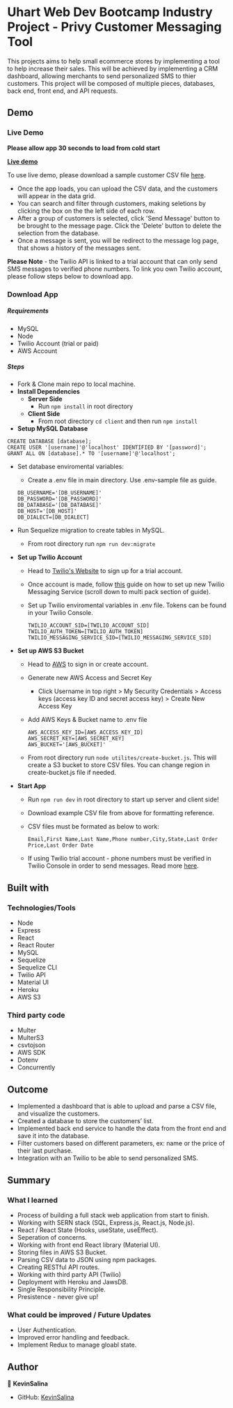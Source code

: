 # Uhart Web Dev Bootcamp Industry Project - Privy Customer Messaging Tool

This projects aims to help small ecommerce stores by implementing a tool to help increase their sales. This will be achieved by implementing a CRM dashboard, allowing merchants to send personalized SMS to thier customers. This project will be composed of multiple pieces, databases, back end, front end, and API requests. 

## Demo

### Live Demo

**Please allow app 30 seconds to load from cold start**

[**Live demo**](https://privy-kevinsalina.herokuapp.com/) 

To use live demo, please download a sample customer CSV file <a href="/resources/static/assets/mocks/CSV-customers - Sheet1.csv" download>here</a>.

* Once the app loads, you can upload the CSV data, and the customers will appear in the data grid.
* You can search and filter through customers, making seletions by clicking the box on the the left side of each row.
* After a group of customers is selected, click 'Send Message' button to be brought to the message page. Click the 'Delete' button to delete the selection from the database.
* Once a message is sent, you will be redirect to the message log page, that shows a history of the messages sent.

**Please Note** - the Twilio API is linked to a trial account that can only send SMS messages to verified phone numbers. To link you own Twilio account, please follow steps below to download app.

### Download App

##### Requirements
* MySQL
* Node
* Twilio Account (trial or paid)
* AWS Account

##### Steps
* Fork & Clone main repo to local machine.
* **Install Dependencies**
    * **Server Side**
        * Run `npm install` in root directory
    * **Client Side**
        * From root directory `cd client` and then run `npm install`
* **Setup MySQL Database**
```
CREATE DATABASE [database];
CREATE USER '[username]'@'localhost' IDENTIFIED BY '[password]';
GRANT ALL ON [database].* TO '[username]'@'localhost';
```
* Set database enviromental variables:
    * Create a .env file in main directory. Use .env-sample file as guide.

    ```
    DB_USERNAME='[DB_USERNAME]'
    DB_PASSWORD='[DB_PASSWORD]'
    DB_DATABASE='[DB_DATABASE]'
    DB_HOST='[DB_HOST]'
    DB_DIALECT=[DB_DIALECT] 
    ```
* Run Sequelize migration to create tables in MySQL.
    * From root directory run `npm run dev:migrate`

* **Set up Twilio Account**
    * Head to [Twilio's Website](https://www.twilio.com/try-twilio) to sign up for a trial account.
    * Once account is made, follow [this](https://www.twilio.com/blog/send-bulk-sms-twilio-node-js-html) guide on how to set up new Twilio Messaging Service (scroll down to multi pack section of guide).
    * Set up Twilio enviromental variables in .env file. Tokens can be found in your Twilio Console.

        ```
        TWILIO_ACCOUNT_SID=[TWILIO_ACCOUNT_SID]
        TWILIO_AUTH_TOKEN=[TWILIO_AUTH_TOKEN]
        TWILIO_MESSAGING_SERVICE_SID=[TWILIO_MESSAGING_SERVICE_SID]
        ``` 
* **Set up AWS S3 Bucket**
    * Head to [AWS](https://aws.amazon.com/) to sign in or create account.
    * Generate new AWS Access and Secret Key
        * Click Username in top right > My Security Credentials > Access keys (access key ID and secret access key) > Create New Access Key
    * Add AWS Keys & Bucket name to .env file

        ```
        AWS_ACCESS_KEY_ID=[AWS_ACCESS_KEY_ID]
        AWS_SECRET_KEY=[AWS_SECRET_KEY]
        AWS_BUCKET='[AWS_BUCKET]'
        ```
    * From root directory run `node utilites/create-bucket.js`. This will create a S3 bucket to store CSV files. You can change region in create-bucket.js file if needed.

* **Start App**
    * Run `npm run dev` in root directory to start up server and client side!
    * Download example CSV file from above for formatting reference.
    * CSV files must be formated as below to work:

        ```
        Email,First Name,Last Name,Phone number,City,State,Last Order Price,Last Order Date
        ```
    * If using Twilio trial account - phone numbers must be verified in Twilio Console in order to send messages. Read more [here](https://www.twilio.com/docs/usage/tutorials/how-to-use-your-free-trial-account).

    
## Built with

### Technologies/Tools

* Node
* Express
* React
* React Router
* MySQL
* Sequelize
* Sequelize CLI
* Twilio API
* Material UI
* Heroku
* AWS S3

### Third party code
* Multer
* MulterS3
* csvtojson
* AWS SDK
* Dotenv
* Concurrently

## Outcome

* Implemented a dashboard that is able to upload and parse a CSV file, and visualize the customers.
* Created a database to store the customers’ list.
* Implemented back end service to handle the data from the front end and save it into the database.
* Filter customers based on different parameters, ex: name or the price of their last purchase.
* Integration with an Twilio to be able to send personalized SMS.

## Summary

### What I learned

* Process of building a full stack web application from start to finish.
* Working with SERN stack (SQL, Express.js, React.js, Node.js).
* React / React State (Hooks, useState, useEffect).
* Seperation of concerns.
* Working with front end React library (Material UI).
* Storing files in AWS S3 Bucket.
* Parsing CSV data to JSON using npm packages.
* Creating RESTful API routes.
* Working with third party API (Twilio)
* Deployment with Heroku and JawsDB.
* Single Responsibility Principle.
* Presistence - never give up!

### What could be improved / Future Updates
* User Authentication.
* Improved error handling and feedback.
* Implement Redux to manage gloabl state. 

## Author

👤 **KevinSalina**
* GitHub: [KevinSalina](https://github.com/KevinSalina)